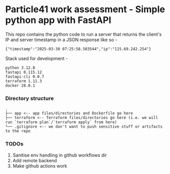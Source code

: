 # Particle41 work assessment - Simple python app with FastAPI
This repo contains the python code to run a server that returns the client's IP and server timestamp in a JSON response like so -
```
{"timestamp":"2025-03-30 07:25:58.503544","ip":"115.69.242.254"}
```

Stack used for development - 
```
python 3.12.8
fastapi 0.115.12
fastapi-cli 0.0.7
terraform 1.11.3
docker 28.0.1
```

### Directory structure
```
.
├── app <-- app files/directories and Dockerfile go here
├── terraform <-- Terraform files/directories go here (i.e. we will run `terraform plan`/`terraform apply` from here)
└── .gitignore <-- we don't want to push sensitive stuff or artifacts to the repo
```

### TODOs
1. Sanitise env handling in github workflows dir
2. Add remote backend
3. Make github actions work

